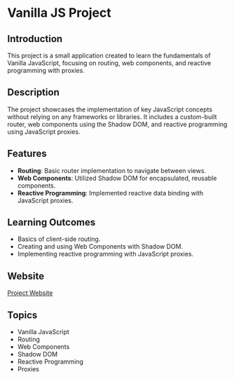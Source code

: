 # Vanilla JS Project

## Introduction
This project is a small application created to learn the fundamentals of Vanilla JavaScript, focusing on routing, web components, and reactive programming with proxies.

## Description
The project showcases the implementation of key JavaScript concepts without relying on any frameworks or libraries. It includes a custom-built router, web components using the Shadow DOM, and reactive programming using JavaScript proxies.

## Features
- **Routing**: Basic router implementation to navigate between views.
- **Web Components**: Utilized Shadow DOM for encapsulated, reusable components.
- **Reactive Programming**: Implemented reactive data binding with JavaScript proxies.

## Learning Outcomes
- Basics of client-side routing.
- Creating and using Web Components with Shadow DOM.
- Implementing reactive programming with JavaScript proxies.

## Website
[Project Website](https://coffee-vanilla-js.vercel.app/)

## Topics
- Vanilla JavaScript
- Routing
- Web Components
- Shadow DOM
- Reactive Programming
- Proxies

